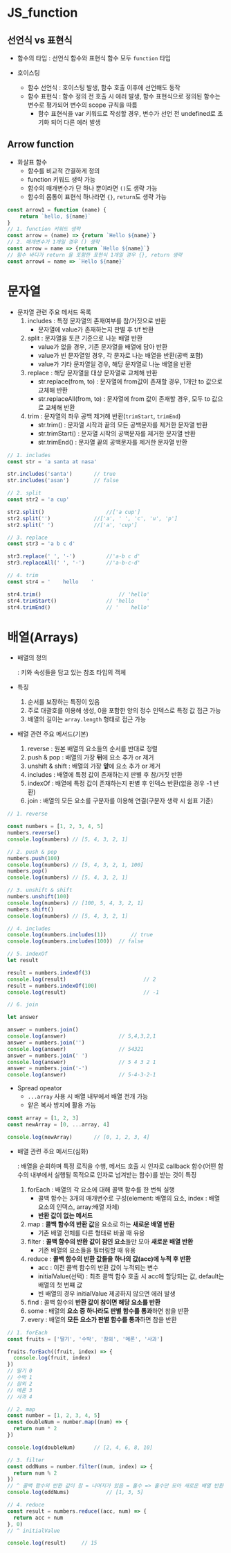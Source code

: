 # JS_function

## 선언식 vs 표현식

- 함수의 타입 : 선언식 함수와 표현식 함수 모두 `function` 타입

- 호이스팅
  - 함수 선언식 : 호이스팅 발생, 함수 호출 이후에 선언해도 동작
  - 함수 표현식 : 함수 정의 전 호출 시 에러 발생, 함수 표현식으로 정의된 함수는 변수로 평가되어 변수의  scope 규칙을 따름
    - 함수 표현식을 var 키워드로 작성할 경우, 변수가 선언 전 undefined로 초기화 되어 다른 에러 발생

## Arrow function

- 화살표 함수
  - 함수를 비교적 간결하게 정의
  - function 키워드 생략 가능
  - 함수의 매개변수가 단 하나 뿐이라면 `()`도 생략 가능
  - 함수의 몸통이 표현식 하나라면 `{}`, `return`도 생략 가능

```javascript
const arrow1 = function (name) {
    return `hello, ${name}`
}
// 1. function 키워드 생략
const arrow = (name) => {return `Hello ${name}`}
// 2. 매개변수가 1개일 경우 () 생략
const arrow = name => {return `Hello ${name}`}
// 함수 바디가 return 을 포함한 표현식 1개일 경우 {}, return 생략
const arrow4 = name => `Hello ${name}`
```



# 문자열

- 문자열 관련 주요 메서드 목록
  1. includes : 특정 문자열의 존재여부를 참/거짓으로 반환
     - 문자열에 value가 존재하는지 판별 후 t/f 반환
  2. split : 문자열을 토큰 기준으로 나눈 배열 반환
     - value가 없을 경우, 기존 문자열을 배열에 담아 반환
     - value가 빈 문자열일 경우, 각 문자로 나눈 배열을 반환(공백 포함)
     - value가 기타 문자열일 경우, 해당 문자열로 나눈 배열을 반환
  3. replace : 해당 문자열을 대상 문자열로 교체해 반환
     - str.replace(from, to) : 문자열에 from값이 존재할 경우, 1개만 to 값으로 교체해 반환
     - str.replaceAll(from, to) : 문자열에 from 값이 존재할 경우, 모두 to 값으로 교체해 반환
  4. trim : 문자열의 좌우 공백 제거해 반환(`trimStart`, `trimEnd`)
     - str.trim() : 문자열 시작과 끝의 모든 공백문자를 제거한 문자열 반환
     - str.trimStart() : 문자열 시작의 공백문자를 제거한 문자열 반환
     - str.trimEnd() : 문자열 끝의 공백문자를 제거한 문자열 반환

```javascript
// 1. includes
const str = 'a santa at nasa'

str.includes('santa')		// true
str.includes('asan')		// false

// 2. split
const str2 = 'a cup'

str2.split()					//['a cup']
str2.split('')				//['a', ' ', 'c', 'u', 'p']
str2.split(' ')				//['a', 'cup']

// 3. replace
const str3 = 'a b c d'

str3.replace(' ', '-')			//'a-b c d'
str3.replaceAll(' ', '-')		//'a-b-c-d'

// 4. trim
const str4 = '    hello    '

str4.trim()							// 'hello'
str4.trimStart()				// 'hello    '
str4.trimEnd()					// '    hello'
```



# 배열(Arrays)

- 배열의 정의

  : 키와 속성들을 담고 있는 참조 타입의 객체

- 특징

  1. 순서를 보장하는 특징이 있음
  2. 주로 대괄호를 이용해 생성, 0을 포함한 양의 정수 인덱스로 특정 값 접근 가능
  3. 배열의 길이는 `array.length` 형태로 접근 가능

- 배열 관련 주요 메서드(기본)
  1. reverse : 원본 배열의 요소들의 순서를 반대로 정렬
  2. push & pop : 배열의 가장 **뒤**에 요소 추가 or 제거
  3. unshift & shift : 배열의 가장 **앞**에 요소 추가 or 제거
  4. includes : 배열에 특정 값이 존재하는지 판별 후 참/거짓 반환
  5. indexOf : 배열에 특정 값이 존재하는지 판별 후 인덱스 반환(없을 경우 -1 반환)
  6. join : 배열의 모든 요소를 구분자를 이용해 연결(구분자 생략 시 쉼표 기준)

```javascript
// 1. reverse

const numbers = [1, 2, 3, 4, 5]
numbers.reverse()
console.log(numbers) // [5, 4, 3, 2, 1]

// 2. push & pop
numbers.push(100)
console.log(numbers) // [5, 4, 3, 2, 1, 100]
numbers.pop()
console.log(numbers) // [5, 4, 3, 2, 1]

// 3. unshift & shift
numbers.unshift(100)
console.log(numbers) // [100, 5, 4, 3, 2, 1]
numbers.shift()
console.log(numbers) // [5, 4, 3, 2, 1]

// 4. includes
console.log(numbers.includes(1))		// true
console.log(numbers.includes(100))	// false

// 5. indexOf
let result

result = numbers.indexOf(3)
console.log(result)							// 2
result = numbers.indexOf(100)
console.log(result)							// -1

// 6. join

let answer

answer = numbers.join()
console.log(answer)					// 5,4,3,2,1
answer = numbers.join('')	
console.log(answer)					// 54321
answer = numbers.join(' ')
console.log(answer)					// 5 4 3 2 1
answer = numbers.join('-')
console.log(answer)					// 5-4-3-2-1
```

- Spread opeator
  - `...array` 사용 시 배열 내부에서 배열 전개 가능
  - 얕은 복사 방지에 활용 가능

```javascript
const array = [1, 2, 3]
const newArray = [0, ...array, 4]

console.log(newArray)		// [0, 1, 2, 3, 4]
```

- 배열 관련 주요 메서드(심화)

  : 배열을 순회하며 특정 로직을 수행, 메서드 호출 시 인자로 callback 함수(어떤 함수의 내부에서 실행될 목적으로 인자로 넘겨받는 함수)를 받는 것이 특징

  1. forEach : 배열의 각 요소에 대해 콜백 함수를 한 번씩 실행
     - 콜백 함수는 3개의 매개변수로 구성(element: 배열의 요소, index : 배열 요소의 인덱스, array:배열 자체)
     - **반환 값이 없는 메서드**
  2. map : **콜백 함수의 반환 값**을 요소로 하는 **새로운 배열 반환**
     - 기존 배열 전체를 다른 형태로 바꿀 때 유용
  3. filter : **콜백 함수의 반환 값이 참인 요소**들만 모아 **새로운 배열 반환**
     - 기존 배열의 요소들을 필터링할 때 유용
  4. reduce : **콜백 함수의 반환 값들을 하나의 값(acc)에 누적 후 반환**
     - acc : 이전 콜백 함수의 반환 값이 누적되는 변수
     - initialValue(선택) : 최초 콜백 함수 호출 시 acc에 할당되는 값, default는 배열의 첫 번쨰 값
     - 빈 배열의 경우 initialValue 제공하지 않으면 에러 발생
  5. find : 콜백 함수의 **반환 값이 참이면 해당 요소를 반환**
  6. some : 배열의 **요소 중 하나라도 판별 함수를 통과**하면 참을 반환
  7. every : 배열의 **모든 요소가 판별 함수를 통과**하면 참을 반환

```javascript
// 1. forEach
const fruits = ['딸기', '수박', '참외', '메론', '사과']

fruits.forEach((fruit, index) => {
  console.log(fruit, index)
})
// 딸기 0
// 수박 1
// 참외 2
// 메론 3
// 사과 4

// 2. map
const number = [1, 2, 3, 4, 5]
const doubleNum = number.map((num) => {
  return num * 2
})

console.log(doubleNum)		// [2, 4, 6, 8, 10]

// 3. filter
const oddNums = number.filter((num, index) => {
  return num % 2
})
// ^ 콜백 함수의 반환 값이 참 = 나머지가 있음 = 홀수 => 홀수만 모아 새로운 배열 반환
console.log(oddNums)			// [1, 3, 5]

// 4. reduce
const result = numbers.reduce((acc, num) => {
  return acc + num
}, 0)
// ^ initialValue

console.log(result)		// 15
```

